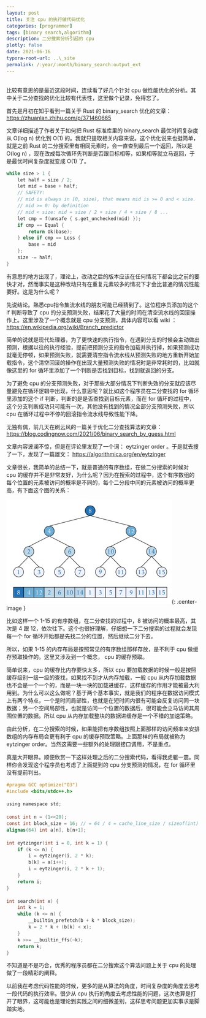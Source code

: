 ```yaml
---
layout: post
title: 关注 cpu 的执行做代码优化
categories: [programmer]
tags: [binary search,algorithm]
description: 二分搜索分析引起的 cpu
plotly: false
date: 2021-06-16
typora-root-url: ..\_site
permalink: /:year/:month/binary_search:output_ext
---
```

\
比较有意思的是最近这段时间，连续看了好几个针对 cpu 做性能优化的分析。其中关于二分查找的优化比较有代表性，这里做个记录，免得忘了。

<!-- more -->

首先是月初在知乎看到一篇关于 Rust 的 binary_search 优化的文章：
<https://zhuanlan.zhihu.com/p/371460665>

文章详细描述了作者关于如何把 Rust 标准库里的 binary_search 最优时间复杂度从 O(log n) 优化到   O(1) 的。我就只提取相关内容来说。这个优化说来也挺简单，就是之前 Rust 的二分搜索里有相同元素时，会一直查到最后一个返回，所以是 O(log n) ，现在改成每次循环先判断是否跟目标相等，如果相等就立马返回，于是最优时间复杂度就变成 O(1) 了。

```c
while size > 1 {
    let half = size / 2;
    let mid = base + half;
    // SAFETY:
    // mid is always in [0, size), that means mid is >= 0 and < size.
    // mid >= 0: by definition
    // mid < size: mid = size / 2 + size / 4 + size / 8 ...
    let cmp = f(unsafe { s.get_unchecked(mid) });
    if cmp == Equal {
        return Ok(base);
    } else if cmp == Less {
        base = mid
    };
    size -= half;
}
```

有意思的地方出现了，理论上，改动之后的版本应该在任何情况下都会比之前的要快才对，然而事实是这种改动只有在重复元素较多的情况下才会比普通的情况性能要好。这是为什么呢？

先说结论。熟悉cpu指令集流水线的朋友可能已经猜到了。这位程序员添加的这个 if 判断导致了 cpu 的分支预测失败，结果花了大量的时间在清空流水线的回滚操作上。这里涉及了一个概念就是 cpu 分支预测，具体内容可以看 wiki ：
<https://en.wikipedia.org/wiki/Branch_predictor>

简单的说就是现代处理器，为了更快速的执行指令，在遇到分支的时候会主动做出预测，根据以往的执行经验，提前把预测分支的指令加载并执行掉，如果预测成功就毫无停顿，如果预测失败，就需要清空指令流水线从预测失败的地方重新开始加载指令，这个清空回滚的操作在出现大量预测失败的情况时是非常耗时的，比如就像这里的 for 循环里添加了一个判断是否找到目标，找到就返回的分支。

为了避免 cpu 的分支预测失败，对于那些大部分情况下判断失效的分支就应该尽量避免在循环逻辑中出现，什么意思呢？就比如这个程序员在二分查找的 for 循环里添加的这个 if 判断，判断的是是否查找到目标元素，而在 for 循环的过程中，这个分支判断成功只可能有一次，其他没有找到的情况全部分支预测失败，所以 cpu 在循环过程中不停的回滚指令流水线导致性能下降。

无独有偶，前几天在刷云风的一篇关于优化二分查找算法的文章：
<https://blog.codingnow.com/2021/06/binary_search_by_guess.html>

文章内容波澜不惊，但是在评论里发现了一个词： eytzinger order 。于是就去搜了一下，发现了一篇雄文：
<https://algorithmica.org/en/eytzinger>

文章很长，我简单的总结一下，就是普通的有序数组，在做二分搜索的时候对 cpu 的缓存并不是非常友好，为什么呢？因为在搜索的过程中，这个有序数组的每个位置的元素被访问的概率是不同的，每个二分段中间的元素被访问的概率更高，有下面这个图的关系：

![](/../assets/posts/1638431655081.png){: .center-image }

比如这样一个 1-15 的有序数组，在二分查找的过程中，8 被访问的概率最高，其次是 4 跟 12，依次往下。这个也很好理解，仔细想一下二分搜索的过程就会发现每一个 for 循环开始都是先找二分的位置，然后继续二分下去。

所以，如果 1-15 的内存布局是按照常见的有序数组那样存放，是不利于 cpu 做缓存预取操作的。这里又涉及到一个概念， cpu 的缓存预取。

简单说来，cpu 的缓存比内存要快太多，所以 cpu 要加载数据的时候一般是按照缓存级别一级一级的查找，如果找不到才从内存加载，一般 cpu 从内存加载数据也不会是一个一个的，而是一块一块的加载进缓存，这样缓存的作用才能被最大利用到。为什么可以这么做呢？基于两个基本事实，就是我们的程序在数据访问模式上有两个特点，一个是时间局部性，也就是在短时间内很有可能会反复访问同一块数据；另一个空间局部性，也就是访问一个位置的数据后，很可能会立马访问其周围位置的数据。所以 cpu 从内存加载整块的数据进缓存是一个不错的加速策略。

由此分析，在二分搜索的时候，如果能把有序数组按照上面那样的访问频率来安排数组的内存布局会更有利于 cpu 的缓存预取策略。上面那样的布局就被称为 eytzinger order。当然这需要一些额外的处理跟接口调用，不是重点。

真是大开眼界。顺便欣赏一下这样处理之后的二分搜索代码，看得我虎躯一震。同样你会发现这个程序员也考虑了上面提到的 cpu 分支预测的情况，在 for 循环里没有提前判出。

```c
#pragma GCC optimize("O3")
#include <bits/stdc++.h>

using namespace std;

const int n = (1<<20);
const int block_size = 16; // = 64 / 4 = cache_line_size / sizeof(int)
alignas(64) int a[n], b[n+1];

int eytzinger(int i = 0, int k = 1) {
    if (k <= n) {
        i = eytzinger(i, 2 * k);
        b[k] = a[i++];
        i = eytzinger(i, 2 * k + 1);
    }
    return i;
}

int search(int x) {
    int k = 1;
    while (k <= n) {
        __builtin_prefetch(b + k * block_size);
        k = 2 * k + (b[k] < x);
    }
    k >>= __builtin_ffs(~k);
    return k;
}
```

不知道是不是巧合，优秀的程序员都在二分搜索这个算法问题上关于 cpu 的处理做了一段精彩的阐释。

以前我在考虑代码性能的时候，更多的是从算法的角度，时间复杂度的角度去思考一段代码的执行效率。很少从 cpu 执行的角度去考虑性能的问题，这次也算是打开了眼界，这可能也是理论到实践之间的细微差别，这样思考问题更加实事求是脚踏实地。
